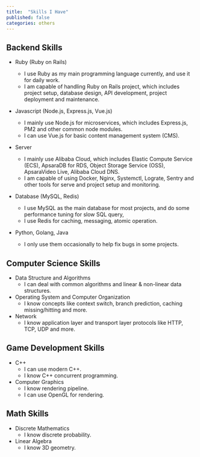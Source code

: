 ```yaml
---
title:  "Skills I Have"
published: false
categories: others
---
```


## Backend Skills

- Ruby (Ruby on Rails)
  - I use Ruby as my main programming language currently, and use it for daily work.
  - I am capable of handling Ruby on Rails project, which includes project setup, database design, API 
  development, project deployment and maintenance.
  
- Javascript (Node.js, Express.js, Vue.js)
  - I mainly use Node.js for microservices, which includes Express.js, PM2 and other common node modules.
  - I can use Vue.js for basic content management system (CMS).
  
- Server
  - I mainly use Alibaba Cloud, which includes Elastic Compute Service (ECS), ApsaraDB for RDS, Object 
  Storage Service (OSS), ApsaraVideo Live, Alibaba Cloud DNS.
  - I am capable of using Docker, Nginx, Systemctl, Lograte, Sentry and other tools for serve and project
  setup and monitoring.
  
- Database (MySQL, Redis)
  - I use MySQL as the main database for most projects, and do some performance tuning for slow SQL query,
  - I use Redis for caching, messaging, atomic operation.
  
- Python, Golang, Java
  - I only use them occasionally to help fix bugs in some projects.
  
## Computer Science Skills

- Data Structure and Algorithms
  - I can deal with common algorithms and linear & non-linear data structures.
- Operating System and Computer Organization
  - I know concepts like context switch, branch prediction, caching missing/hitting and more.
- Network
  - I know application layer and transport layer protocols like HTTP, TCP, UDP and more.
  
## Game Development Skills

- C++
  - I can use modern C++.
  - I know C++ concurrent programming.
- Computer Graphics
  - I know rendering pipeline.
  - I can use OpenGL for rendering.
 
## Math Skills

- Discrete Mathematics
  - I know discrete probability.
- Linear Algebra
  - I know 3D geometry.
